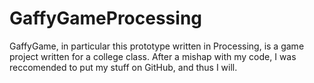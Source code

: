 # GaffyGameProcessing
GaffyGame, in particular this prototype written in Processing, is a game project written for a college class.
After a mishap with my code, I was reccomended to put my stuff on GitHub, and thus I will.
